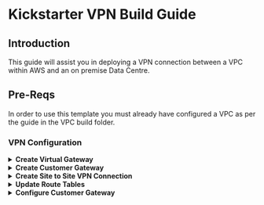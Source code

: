 # Kickstarter VPN Build Guide

## Introduction

This guide will assist you in deploying a VPN connection between a VPC within AWS and an on premise Data Centre. 

## Pre-Reqs

In order to use this template you must already have configured a VPC as per the guide in the VPC build folder.

### VPN Configuration

<details>
<summary><strong>Create Virtual Gateway</strong></summary><p>

If you havent created a VGW please complete this step.  If not please move to the Create Customer Gateway Section.

1. In the VPC Dashboard select Virtual Private Gateways from the left hand menu. Click the **Create Virtual Private Gateway** button
1. Input a name for the Virtual Private Gateway, in this case we will use *yy-ks-vgw-01*.
1. Leave the **ASN** as *Amazon Default ASN*.
1. Click **Create Virtual Private Gateway**.
1. Once created we need to attach the Virtual Private Gateway to our VPC.  Select the checkbox next to your Virtual Private Gateway.  Then select **Actions > Attach to VPC**.
1. Select your VPC from the drop down menu and click **Yes, Attach**.

</details>

<details>
<summary><strong>Create Customer Gateway</strong></summary><p>

1. In the VPC Dashboard select Customer Gateways from the left hand menu. Click the **Create Customer Gateway** button.
1. Input the following values
   
    | Parameter        | Value           |
    |---|---|
    |**Name**| *yy-ks-onprem-cgw*|
    |**Routing** |*Select Dynamic*|
    |**BGP ASN** |*Input on prem AS number or leave as default*|
    |**IP Address** |*Input Public IP Address of your Customer Gateway*|

1. Your Screen should reflect the below, Click the **Save** button. Then click the **Close** button.

   <p align="left">
      <img width="200" src="https://github.com/charliejllewellyn/aws-kickstarter/blob/master/Day1/11-VPN_Build/images/createCGW.png">
    </p>

</details>
<details>

<summary><strong>Create Site to Site VPN Connection</strong></summary><p>

1. In the VPC Dashboard select Site-to-Site VPN Connections from the left hand menu. Click the **Create VPN Connection** button.
1. Input the following values, Leave the remaining as default.
   
    | Parameter        | Value           |
    |---|---|
    |**Name**| *yy-ks-onprem-aws-vpn*|
    |**Virtual Private Gateway** |*Select Your VPG*|
    |**Customer Gateway** |*Select Existing*|
    |**Customer Gateway ID** |*Select Your Customer Gateway*|
    |**Routing Options** |*Select Dynamic*|
    |**Customer Gateway ID** |*Select Your Customer Gateway*|

1. Your Screen should reflect the below, Click the **Create VPN Connection** button. Then click the **Close** button.

   <p align="left">
      <img width="200" src="https://github.com/charliejllewellyn/aws-kickstarter/blob/master/Day1/11-VPN_Build/images/createVPN.png">
    </p>

</details>
<details>
<summary><strong>Update Route Tables</strong></summary><p>

1. In the VPC Dashboard select Route Tables from the left hand menu. 
1. Select your private route table and select **Actions**  --> **Edit route propogation**.
1. Select the check box to allow route propogation, Click **Save**
   <p align="left">
      <img width="200" src="https://github.com/charliejllewellyn/aws-kickstarter/blob/master/Day1/11-VPN_Build/images/RP.png">
    </p>
1. Repeat this step for your public route table.

</details>
<details>
<summary><strong>Configure Customer Gateway </strong></summary><p>

1. In the VPC Dashboard select select Site-to-Site VPN Connections from the left hand menu.
1. Select your VPN Connection and click **Download Configuration**.
1. In the next window select the options as required.  If your Customer Gateway is not present in the list, select the Generic Template.
1. Select the **Download** button.
1. Complete the configuration on your customer gateway as outlined in the downloaded document.
1. Resources within AWS should now be accesible via thier private IP address ranges.  
</details>
